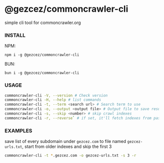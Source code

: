 # @gezcez/commoncrawler-cli

simple cli tool for commoncrawler.org

### INSTALL
NPM:
```console
npm i -g @gezcez/commoncrawler-cli
```
BUN:
```console
bun i -g @gezcez/commoncrawler-cli
```
### USAGE

```bash
commoncrawler-cli -V, --version # Check version
commoncrawler-cli -H, --help # list commands
commoncrawler-cli -t, --term <search url> # Search term to use
commoncrawler-cli -o, --output <output file> # Output file to save results
commoncrawler-cli -s, --skip <number> # skip crawl indexes
commoncrawler-cli -r, --reverse` # if set, it'll fetch indexes from past to present
```
### EXAMPLES
save list of every subdomain under `gezcez.com` to file named `gezcez-urls.txt`, start from older indexes and skip the first 3
```bash
commoncrawler-cli -t *.gezcez.com -o gezcez-urls.txt -s 3 -r
```